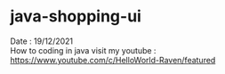 # java-shopping-ui
Date : 19/12/2021<br/>
How to coding in java
visit my youtube : https://www.youtube.com/c/HelloWorld-Raven/featured
<br/><br/>
